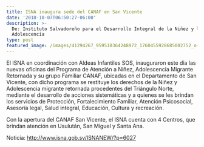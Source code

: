 ```yaml
---
title: ISNA inaugura sede del CANAF en San Vicente
date: '2018-10-07T06:50:27-06:00'
description: >-
  De: Instituto Salvadoreño para el Desarrollo Integral de la Niñez y la
  Adolescencia
type: post
featured_image: /images/41294267_959510364248972_1760455928685002752_o-1140x641.jpg
---
```

El ISNA en coordinación con Aldeas Infantiles SOS, inauguraron este día las nuevas oficinas del Programa de Atención a Niñez, Adolescencia Migrante Retornada y su grupo Familiar CANAF, ubicadas en el Departamento de San Vicente, con dicho programa se restituye los derechos de la Niñez y Adolescencia migrante retornada procedentes del Triángulo Norte, mediante el desarrollo de acciones sistemáticas y a quienes se les brindan los servicios de Protección, Fortalecimiento Familiar, Atención Psicosocial, Asesoría legal, Salud integral, Educación, Cultura y recreación.

Con la apertura del CANAF San Vicente, el ISNA cuenta con 4 Centros, que brindan atención en Usulután, San Miguel y Santa Ana.

Noticia: <http://www.isna.gob.sv/ISNANEW/?p=6027>
